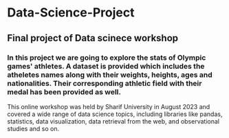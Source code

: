 # Data-Science-Project
## Final project of Data scinece workshop
### **In this project we are going to explore the stats of Olympic games' athletes. A dataset is provided which includes the atheletes names along with their weights, heights, ages and nationalities. Their corresponding athletic field with their medal has been provided as well.**
This online workshop was held by Sharif University in August 2023 and covered a wide range of data science topics, including libraries like pandas, statistics, data visualization, data retrieval from the web, and observational studies and so on.
